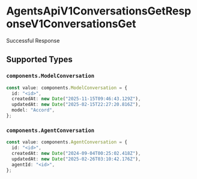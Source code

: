# AgentsApiV1ConversationsGetResponseV1ConversationsGet

Successful Response


## Supported Types

### `components.ModelConversation`

```typescript
const value: components.ModelConversation = {
  id: "<id>",
  createdAt: new Date("2025-11-15T09:46:43.129Z"),
  updatedAt: new Date("2025-02-15T22:27:20.816Z"),
  model: "Accord",
};
```

### `components.AgentConversation`

```typescript
const value: components.AgentConversation = {
  id: "<id>",
  createdAt: new Date("2024-09-04T00:25:02.418Z"),
  updatedAt: new Date("2025-02-26T03:10:42.176Z"),
  agentId: "<id>",
};
```

